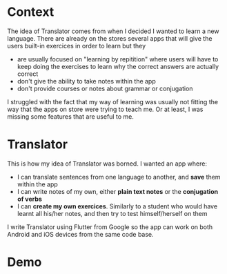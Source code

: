 # Context

The idea of Translator comes from when I decided I wanted to learn a new language.
There are already on the stores several apps that will give the users built-in exercices in order to learn but they

- are usually focused on "learning by repitition" where users will have to keep doing the exercises to learn why the correct answers are actually correct
- don't give the ability to take notes within the app
- don't provide courses or notes about grammar or conjugation

I struggled with the fact that my way of learning was usually not fitting the way that the apps on store were trying to teach me. Or at least, I was missing some features that are useful to me.

# Translator

This is how my idea of Translator was borned. I wanted an app where: 

- I can translate sentences from one language to another, and **save** them within the app
- I can write notes of my own, either **plain text notes** or the **conjugation of verbs**
- I can **create my own exercices**. Similarly to a student who would have learnt all  his/her notes, and then try to test himself/herself on them

I write Translator using Flutter from Google so the app can work on both Android and iOS devices from the same code base. 

# Demo 




    
